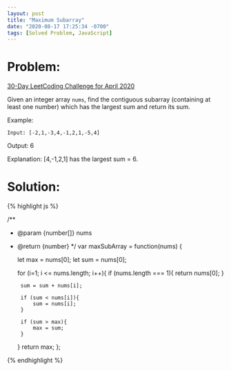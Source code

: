 ```yaml
---
layout: post
title: "Maximum Subarray"
date: "2020-08-17 17:25:34 -0700"
tags: [Solved Problem, JavaScript]
---
```


# Problem:

[30-Day LeetCoding Challenge for April 2020](https://leetcode.com/explore/challenge/card/30-day-leetcoding-challenge/)

Given an integer array `nums`, find the contiguous subarray (containing at least one number) which has the largest sum and return its sum.

Example:

`Input: [-2,1,-3,4,-1,2,1,-5,4]`

Output: 6

Explanation: [4,-1,2,1] has the largest sum = 6.

# Solution:

{% highlight js %}

/**
 * @param {number[]} nums
 * @return {number}
 */
var maxSubArray = function(nums) {

    let max = nums[0];
    let sum = nums[0];

    for (i=1; i <= nums.length; i++){
        if (nums.length === 1){
            return nums[0];
        }

        sum = sum + nums[i];

        if (sum < nums[i]){
            sum = nums[i];
        }

        if (sum > max){
            max = sum;
        }
    }
    return max;
};

{% endhighlight %}

